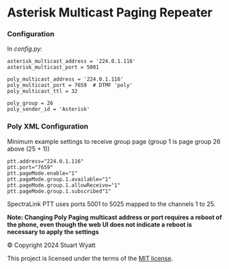 # Asterisk Multicast Paging Repeater

### Configuration

In _config.py_:
```
asterisk_multicast_address = '224.0.1.116'
asterisk_multicast_port = 5001

poly_multicast_address = '224.0.1.116'
poly_multicast_port = 7659  # DTMF 'poly'
poly_multicast_ttl = 32

poly_group = 26
poly_sender_id = 'Asterisk'
```

### Poly XML Configuration
Minimum example settings to receive group page (group 1 is page group 26 above (25 + 1))
```
ptt.address="224.0.1.116"
ptt.port="7659"
ptt.pageMode.enable="1"
ptt.pageMode.group.1.available="1"
ptt.pageMode.group.1.allowReceive="1"
ptt.pageMode.group.1.subscribed"1"
```

SpectraLink PTT uses ports 5001 to 5025 mapped to the channels 1 to 25.

**Note: Changing Poly Paging multicast address or port requires a reboot of the phone,
even though the web UI does not indicate a reboot is necessary to apply the settings**

© Copyright 2024 Stuart Wyatt

This project is licensed under the terms of the [MIT license](LICENSE).